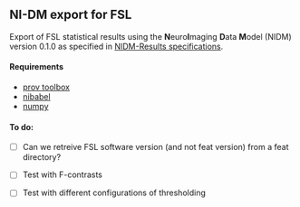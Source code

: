 ## NI-DM export for FSL

Export of FSL statistical results using the <b>N</b>euro<b>I</b>maging <b>D</b>ata <b>M</b>odel (NIDM) version 0.1.0 as specified in [NIDM-Results specifications](http://nidm.nidash.org/specs/Results_NIDM_Spec.html).

#### Requirements
- [prov toolbox](https://github.com/trungdong/prov)
- [nibabel](http://nipy.org/nibabel/)
- [numpy](http://www.numpy.org/)

#### To do:
- [ ] Can we retreive FSL software version (and not feat version) from a feat directory?
- [ ] Test with F-contrasts
- [ ] Test with different configurations of thresholding

